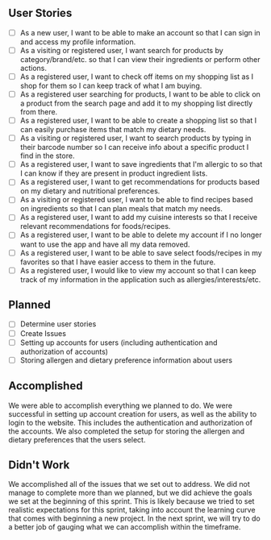 ## User Stories
- [ ] As a new user, I want to be able to make an account so that I can sign in and access my profile information.
- [ ] As a visiting or registered user, I want search for products by category/brand/etc. so that I can view their ingredients or perform other actions.
- [ ] As a registered user, I want to check off items on my shopping list as I shop for them so I can keep track of what I am buying.
- [ ] As a registered user searching for products, I want to be able to click on a product from the search page and add it to my shopping list directly from there.
- [ ] As a registered user, I want to be able to create a shopping list so that I can easily purchase items that match my dietary needs.
- [ ] As a visiting or registered user, I want to search products by typing in their barcode number so I can receive info about a specific product I find in the store.
- [ ] As a registered user, I want to save ingredients that I'm allergic to so that I can know if they are present in product ingredient lists.
- [ ] As a registered user, I want to get recommendations for products based on my dietary and nutritional preferences.
- [ ] As a visiting or registered user, I want to be able to find recipes based on ingredients so that I can plan meals that match my needs.
- [ ] As a registered user, I want to add my cuisine interests so that I receive relevant recommendations for foods/recipes.
- [ ] As a registered user, I want to be able to delete my account if I no longer want to use the app and have all my data removed.
- [ ] As a registered user, I want to be able to save select foods/recipes in my favorites so that I have easier access to them in the future.
- [ ] As a registered user, I would like to view my account so that I can keep track of my information in the application such as allergies/interests/etc.
## Planned
- [ ] Determine user stories
- [ ] Create Issues
- [ ] Setting up accounts for users (including authentication and authorization of accounts)
- [ ] Storing allergen and dietary preference information about users
## Accomplished
We were able to accomplish everything we planned to do. We were successful in setting up account creation for users, as well as the ability to login to the website. This includes the authentication and authorization of the accounts. We also completed the setup for storing the allergen and dietary preferences that the users select.
## Didn't Work
We accomplished all of the issues that we set out to address. We did not manage to complete more than we planned, but we did achieve the goals we set at the beginning of this sprint. This is likely because we tried to set realistic expectations for this sprint, taking into account the learning curve that comes with beginning a new project. In the next sprint, we will try to do a better job of gauging what we can accomplish within the timeframe.
